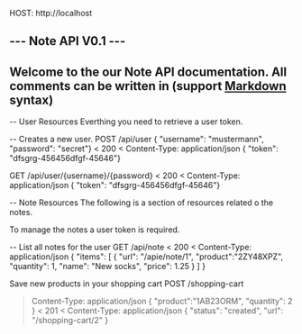 HOST: http://localhost

--- Note API V0.1 ---
---
Welcome to the our Note API documentation. All comments can be written in (support [Markdown](http://daringfireball.net/projects/markdown/syntax) syntax)
---

-- 
User Resources 
Everthing you need to retrieve a user token.

-- 
Creates a new user.
POST /api/user
{ "username": "mustermann", "password": "secret"}
< 200
< Content-Type: application/json
{ "token": "dfsgrg-456456dfgf-45646"}

GET /api/user/{username}/{password}
< 200
< Content-Type: application/json
{ "token": "dfsgrg-456456dfgf-45646"}




--
Note Resources
The following is a section of resources related o the notes.

To manage the notes a user token is required.

--
List all notes for the user
GET /api/note
< 200
< Content-Type: application/json
{ "items": [
{ "url": "/apie/note/1", "product":"2ZY48XPZ", "quantity": 1, "name": "New socks", "price": 1.25 }
] }

Save new products in your shopping cart
POST /shopping-cart
> Content-Type: application/json
{ "product":"1AB23ORM", "quantity": 2 }
< 201
< Content-Type: application/json
{ "status": "created", "url": "/shopping-cart/2" }



